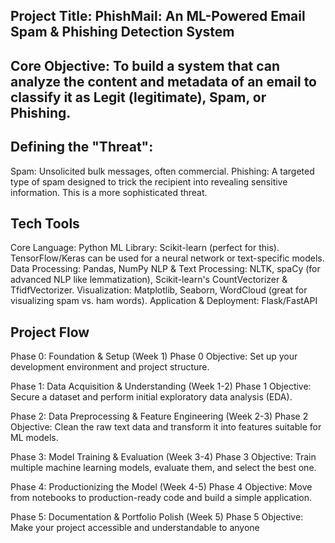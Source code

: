 ## Project Title: PhishMail: An ML-Powered Email Spam & Phishing Detection System

## Core Objective: To build a system that can analyze the content and metadata of an email to classify it as Legit (legitimate), Spam, or Phishing.

## Defining the "Threat":

Spam: Unsolicited bulk messages, often commercial.
Phishing: A targeted type of spam designed to trick the recipient into revealing sensitive information. This is a more sophisticated threat.

## Tech Tools
Core Language: Python
ML Library: Scikit-learn (perfect for this). TensorFlow/Keras can be used for a neural network or text-specific models.
Data Processing: Pandas, NumPy
NLP & Text Processing: NLTK, spaCy (for advanced NLP like lemmatization), Scikit-learn's CountVectorizer & TfidfVectorizer.
Visualization: Matplotlib, Seaborn, WordCloud (great for visualizing spam vs. ham words).
Application & Deployment: Flask/FastAPI

## Project Flow

Phase 0: Foundation & Setup (Week 1)
Phase 0 Objective: Set up your development environment and project structure.

Phase 1: Data Acquisition & Understanding (Week 1-2)
Phase 1 Objective: Secure a dataset and perform initial exploratory data analysis (EDA).

Phase 2: Data Preprocessing & Feature Engineering (Week 2-3)
Phase 2 Objective: Clean the raw text data and transform it into features suitable for ML models.

Phase 3: Model Training & Evaluation (Week 3-4)
Phase 3 Objective: Train multiple machine learning models, evaluate them, and select the best one.

Phase 4: Productionizing the Model (Week 4-5)
Phase 4 Objective: Move from notebooks to production-ready code and build a simple application.

Phase 5: Documentation & Portfolio Polish (Week 5)
Phase 5 Objective: Make your project accessible and understandable to anyone
